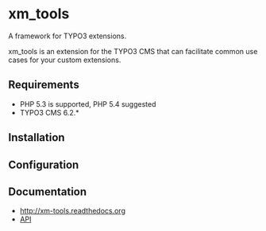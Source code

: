 # xm_tools
A framework for TYPO3 extensions.

xm_tools is an extension for the TYPO3 CMS that can facilitate common use cases for your custom extensions.

## Requirements

* PHP 5.3 is supported, PHP 5.4 suggested
* TYPO3 CMS 6.2.*

## Installation


## Configuration

## Documentation

* http://xm-tools.readthedocs.org
* [API](docs/api/index.html)